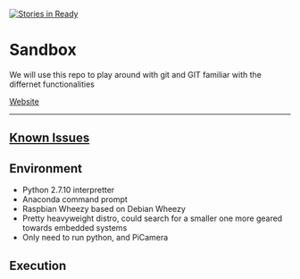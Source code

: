 [![Stories in Ready](https://badge.waffle.io/Mosquito-Mashers/Sandbox.png?label=ready&title=Ready)](https://waffle.io/Mosquito-Mashers/Sandbox)
# Sandbox
We will use this repo to play around with git and GIT familiar with the differnet functionalities

[Website](http://web.csulb.edu/~jcover/cecs492/index.html)
___
## [Known Issues](https://github.com/Mosquito-Mashers/Sandbox/issues)

## Environment
*  Python 2.7.10 interpretter
*  Anaconda command prompt
*  Raspbian Wheezy based on Debian Wheezy
  *  Pretty heavyweight distro, could search for a smaller one more geared towards embedded systems
  *  Only need to run python, and PiCamera

## Execution
